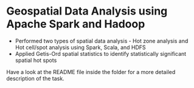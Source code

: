 # Geospatial Data Analysis using Apache Spark and Hadoop

* Performed two types of spatial data analysis - Hot zone analysis and Hot cell/spot analysis using Spark, Scala, and HDFS
* Applied Getis-Ord spatial statistics to identify statistically significant spatial hot spots

Have a look at the README file inside the folder for a more detailed description of the task. 
